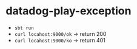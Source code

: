 # datadog-play-exception
- `sbt run`
- `curl locahost:9000/ok` ->  return 200
- `curl locahost:9000/ko` ->  return 401
